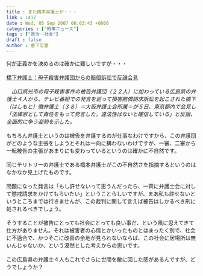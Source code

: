```yaml
---
title : また橋本弁護士が・・・
link : 1417
date : Wed, 05 Sep 2007 06:03:43 +0000
categories : ["時事ニュース"]
tags : ["政治・社会"]
draft : false
author : 倉下忠憲
---
```


何が正義かを決めるのは確かに難しいですが・・・<BR><BR><A HREF="http://www.mainichi-msn.co.jp/today/news/20070905k0000e040065000c.html" TARGET="_blank">橋下弁護士：母子殺害弁護団からの賠償訴訟で反論会見</A><BR><BR><I>　山口県光市の母子殺害事件の被告弁護団（２２人）に加わっている広島県の弁護士４人から、テレビ番組での発言を巡って損害賠償請求訴訟を起こされた橋下（はしもと）徹弁護士（３８）＝大阪弁護士会所属＝が５日、東京都内で会見し「法律家として責任をもって発言した。違法性はないと確信している」と反論、全面的に争う姿勢を示した。</I><BR><BR>もちろん弁護士というのは被告を弁護するのが仕事なわけですから、この弁護団がどのような主張をしようとそれは一向に構わないわけですが、一審、二審から一転被告の主張があまりにも変わっているというのは確かに不自然です。<BR><BR>同じテリトリーの弁護士である橋本弁護士がこの不自然さを指摘するというのはなかなか見上げたものです。<BR><BR>問題になった発言は「もし許せないって思うんだったら、一斉に弁護士会に対して懲戒請求をかけてもらいたい」ということらしいですが、まあ私も許せないというところまでは行きませんが、この裁判に関して言えば被告はしかるべき刑に処されるべきでしょう。<BR><BR>そうすることが被告にとっても社会にとっても良い事だ、という風に思えてきて仕方がありません。それは被害者の心情とかいったものとはまったく別で、社会に不適合で、かつそこに改善の余地が見られないならば、この社会に居場所は無いんじゃないか、という漠然とした考えからの思いです。<BR><BR>この広島県の弁護士４人もこれでさらに世間を敵に回した感があるんですが、どうでしょうか？<BR><BR><BR><BR><br><br>
